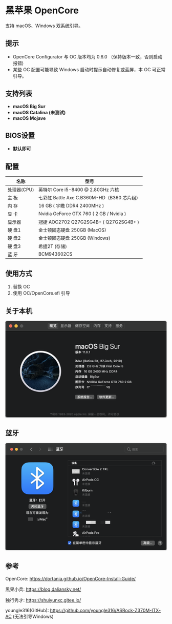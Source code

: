 # 黑苹果 OpenCore
支持 macOS、Windows 双系统引导。

## 提示
- OpenCore Configurator 与 OC 版本均为 0.6.0 （保持版本一致，否则启动报错) 
- 某些 OC 配置可能导致 Windows 启动时提示自动修复或蓝屏，本 OC 可正常引导。

## 支持列表

- **macOS Big Sur**
- **macOS Catalina (未测试)**
- **macOS Mojave**


## BIOS设置
- **默认即可**


## 配置
| 名称         | 型号 |
| ----        | ---- |
| 处理器(CPU)  | 英特尔 Core i5-8400 @ 2.80GHz 六核 |
| 主  板      | 七彩虹 Battle Axe C.B360M-HD（B360 芯片组） |
| 内  存      | 16 GB ( 宇瞻 DDR4 2400MHz ) |
| 显  卡      | Nvidia GeForce GTX 760 ( 2 GB / Nvidia ) |
| 显示器      |  冠捷 AOC2702 Q27G2SG4B+ ( Q27G2SG4B+ ) |
| 硬  盘1     | 金士顿固态硬盘 250GB (MacOS)|
| 硬  盘2     | 金士顿固态硬盘 250GB (Windows)|
| 硬  盘3     | 希捷2T (存储) |
| 蓝  牙      | BCM943602CS  |

## 使用方式
1. 替换 OC
2. 使用 OC/OpenCore.efi 引导

## 关于本机
![关于本机](./images/about.png)

## 蓝牙
![蓝牙](./images/bluetooth.png)

## 参考

OpenCore: <https://dortania.github.io/OpenCore-Install-Guide/>

黑果小兵: <https://blog.daliansky.net/>

独行秀才: <https://shuiyunxc.gitee.io/>

youngle316(GitHub): <https://github.com/youngle316/ASRock-Z370M-ITX-AC> (无法引导Windows)

